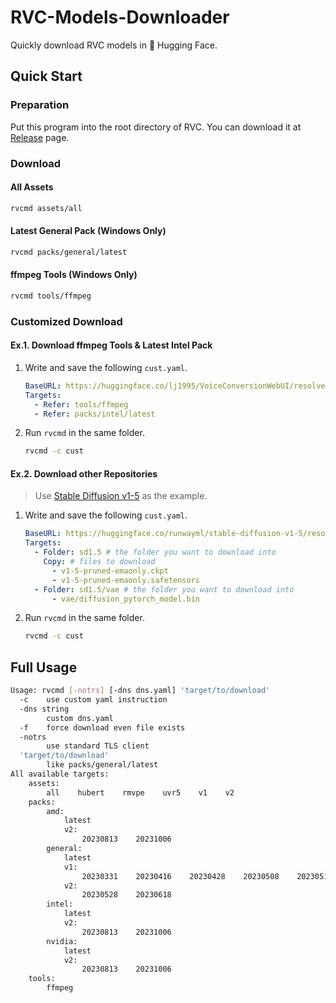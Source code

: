 # RVC-Models-Downloader
Quickly download RVC models in 🤗 Hugging Face.

## Quick Start
### Preparation
Put this program into the root directory of RVC. You can download it at [Release](https://github.com/RVC-Project/RVC-Models-Downloader/releases) page.
### Download
#### All Assets
```bash
rvcmd assets/all
```
#### Latest General Pack (Windows Only)
```bash
rvcmd packs/general/latest
```
#### ffmpeg Tools (Windows Only)
```bash
rvcmd tools/ffmpeg
```
### Customized Download
#### Ex.1. Download ffmpeg Tools & Latest Intel Pack
1. Write and save the following `cust.yaml`.
    ```yaml
    BaseURL: https://huggingface.co/lj1995/VoiceConversionWebUI/resolve/main
    Targets:
      - Refer: tools/ffmpeg
      - Refer: packs/intel/latest
    ```
2. Run `rvcmd` in the same folder.
    ```bash
    rvcmd -c cust
    ```
#### Ex.2. Download other Repositories
> Use [Stable Diffusion v1-5](https://huggingface.co/runwayml/stable-diffusion-v1-5) as the example.
1. Write and save the following `cust.yaml`.
    ```yaml
    BaseURL: https://huggingface.co/runwayml/stable-diffusion-v1-5/resolve/main
    Targets:
      - Folder: sd1.5 # the folder you want to download into
        Copy: # files to download
          - v1-5-pruned-emaonly.ckpt
          - v1-5-pruned-emaonly.safetensors
      - Folder: sd1.5/vae # the folder you want to download into
          - vae/diffusion_pytorch_model.bin
    ```
2. Run `rvcmd` in the same folder.
    ```bash
    rvcmd -c cust
    ```
## Full Usage
```bash
Usage: rvcmd [-notrs] [-dns dns.yaml] 'target/to/download'
  -c    use custom yaml instruction
  -dns string
        custom dns.yaml
  -f    force download even file exists
  -notrs
        use standard TLS client
  'target/to/download'
        like packs/general/latest
All available targets:
    assets:
        all    hubert    rmvpe    uvr5    v1    v2
    packs:
        amd:
            latest
            v2:
                20230813    20231006
        general:
            latest
            v1:
                20230331    20230416    20230428    20230508    20230513    20230516    20230717
            v2:
                20230528    20230618
        intel:
            latest
            v2:
                20230813    20231006
        nvidia:
            latest
            v2:
                20230813    20231006
    tools:
        ffmpeg
```
